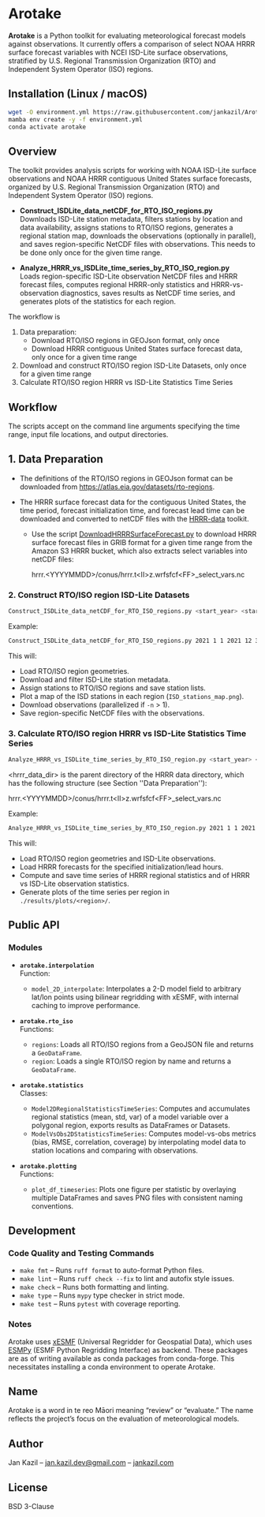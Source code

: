 # Arotake

**Arotake** is a Python toolkit for evaluating meteorological forecast models against observations. It currently offers a comparison of select NOAA HRRR surface forecast variables with NCEI ISD-Lite surface observations, stratified by U.S. Regional Transmission Organization (RTO) and Independent System Operator (ISO) regions.

## Installation (Linux / macOS)

```bash
wget -O environment.yml https://raw.githubusercontent.com/jankazil/Arotake/main/environment.yml  
mamba env create -y -f environment.yml  
conda activate arotake
```

## Overview

The toolkit provides analysis scripts for working with NOAA ISD-Lite surface observations and NOAA HRRR contiguous United States surface forecasts, organized by U.S. Regional Transmission Organization (RTO) and Independent System Operator (ISO) regions.

- **Construct_ISDLite_data_netCDF_for_RTO_ISO_regions.py**  
  Downloads ISD-Lite station metadata, filters stations by location and data availability, assigns stations to RTO/ISO regions, generates a regional station map, downloads the observations (optionally in parallel), and saves region-specific NetCDF files with observations. This needs to be done only once for the given time range.

- **Analyze_HRRR_vs_ISDLite_time_series_by_RTO_ISO_region.py**  
  Loads region-specific ISD-Lite observation NetCDF files and HRRR forecast files, computes regional HRRR-only statistics and HRRR-vs-observation diagnostics, saves results as NetCDF time series, and generates plots of the statistics for each region.

The workflow is

1. Data preparation:
   - Download RTO/ISO regions in GEOJson format, only once
   - Download HRRR contiguous United States surface forecast data, only once for a given time range
2. Download and construct RTO/ISO region ISD-Lite Datasets, only once for a given time range
3. Calculate RTO/ISO region HRRR vs ISD-Lite Statistics Time Series

## Workflow

The scripts accept on the command line arguments specifying the time range, input file locations, and output directories.

## 1. Data Preparation

- The definitions of the RTO/ISO regions in GEOJson format can be downloaded from https://atlas.eia.gov/datasets/rto-regions.

- The HRRR surface forecast data for the contiguous United States, the time period, forecast initialization time, and forecast lead time can be downloaded and converted to netCDF files with the [HRRR-data](https://github.com/jankazil/hrrr-data) toolkit.
    - Use the script    [DownloadHRRRSurfaceForecast.py](https://github.com/jankazil/hrrr-data/blob/main/scripts/DownloadHRRRSurfaceForecast.py) to download HRRR surface forecast files in GRIB format for a given time range from the Amazon S3 HRRR bucket, which also extracts select variables into netCDF files:

        hrrr.<YYYYMMDD\>/conus/hrrr.t<II\>z.wrfsfcf<FF\>_select_vars.nc

### 2. Construct RTO/ISO region ISD-Lite Datasets

```bash
Construct_ISDLite_data_netCDF_for_RTO_ISO_regions.py <start_year> <start_month> <start_day> <end_year> <end_month> <end_day> <geojson_file> <isdlite_data_dir> [-n <n_jobs>]
```

Example:

```bash
Construct_ISDLite_data_netCDF_for_RTO_ISO_regions.py 2021 1 1 2021 12 31 data/RTO_ISO_regions.geojson data/ISD-LITE/ -n 8
```

This will:  

- Load RTO/ISO region geometries.
- Download and filter ISD-Lite station metadata.  
- Assign stations to RTO/ISO regions and save station lists.  
- Plot a map of the ISD stations in each region (`ISD_stations_map.png`).  
- Download observations (parallelized if `-n` > 1).  
- Save region-specific NetCDF files with the observations.  

### 3. Calculate RTO/ISO region HRRR vs ISD-Lite Statistics Time Series

```bash
Analyze_HRRR_vs_ISDLite_time_series_by_RTO_ISO_region.py <start_year> <start_month> <start_day> <end_year> <end_month> <end_day> <forecast_init_hour> <forecast_lead_hour> <geojson_file> <isdlite_data_dir> <hrrr_data_dir> <out_dir>
```

<hrrr_data_dir\> is the parent directory of the HRRR data directory, which has the following structure (see Section ''Data Preparation''):  

hrrr.<YYYYMMDD\>/conus/hrrr.t<II\>z.wrfsfcf<FF\>_select_vars.nc

Example:

```bash
Analyze_HRRR_vs_ISDLite_time_series_by_RTO_ISO_region.py 2021 1 1 2021 12 30 12 6 data/RTO_ISO_regions.geojson data/ISD-LITE/ data/HRRR/ results/
```

This will:  

- Load RTO/ISO region geometries and ISD-Lite observations.
- Load HRRR forecasts for the specified initialization/lead hours.
- Compute and save time series of HRRR regional statistics and of HRRR vs ISD-Lite observation statistics.
- Generate plots of the time series per region in `./results/plots/<region>/`.

## Public API

### Modules

- **`arotake.interpolation`**  
  Function:
  - `model_2D_interpolate`: Interpolates a 2-D model field to arbitrary lat/lon points using bilinear regridding with xESMF, with internal caching to improve performance.

- **`arotake.rto_iso`**  
  Functions:
  - `regions`: Loads all RTO/ISO regions from a GeoJSON file and returns a `GeoDataFrame`.
  - `region`: Loads a single RTO/ISO region by name and returns a `GeoDataFrame`.

- **`arotake.statistics`**  
  Classes:
  - `Model2DRegionalStatisticsTimeSeries`: Computes and accumulates regional statistics (mean, std, var) of a model variable over a polygonal region, exports results as DataFrames or Datasets.
  - `ModelVsObs2DStatisticsTimeSeries`: Computes model-vs-obs metrics (bias, RMSE, correlation, coverage) by interpolating model data to station locations and comparing with observations.

- **`arotake.plotting`**  
  Functions:
  - `plot_df_timeseries`: Plots one figure per statistic by overlaying multiple DataFrames and saves PNG files with consistent naming conventions.

## Development

### Code Quality and Testing Commands

- `make fmt` – Runs `ruff format` to auto-format Python files.
- `make lint` – Runs `ruff check --fix` to lint and autofix style issues.
- `make check` – Runs both formatting and linting.
- `make type` – Runs `mypy` type checker in strict mode.
- `make test` – Runs `pytest` with coverage reporting.

### Notes

Arotake uses [xESMF](https://xesmf.readthedocs.io]) (Universal Regridder for Geospatial Data), which uses [ESMPy](https://earthsystemmodeling.org/esmpy) (ESMF Python Regridding Interface) as backend. These packages are as of writing available as conda packages from conda-forge. This necessitates installing a conda environment to operate Arotake.

## Name

Arotake is a word in te reo Māori meaning “review” or “evaluate.” The name reflects the project’s focus on the evaluation of meteorological models.

## Author

Jan Kazil – jan.kazil.dev@gmail.com – [jankazil.com](https://jankazil.com)

## License

BSD 3-Clause

